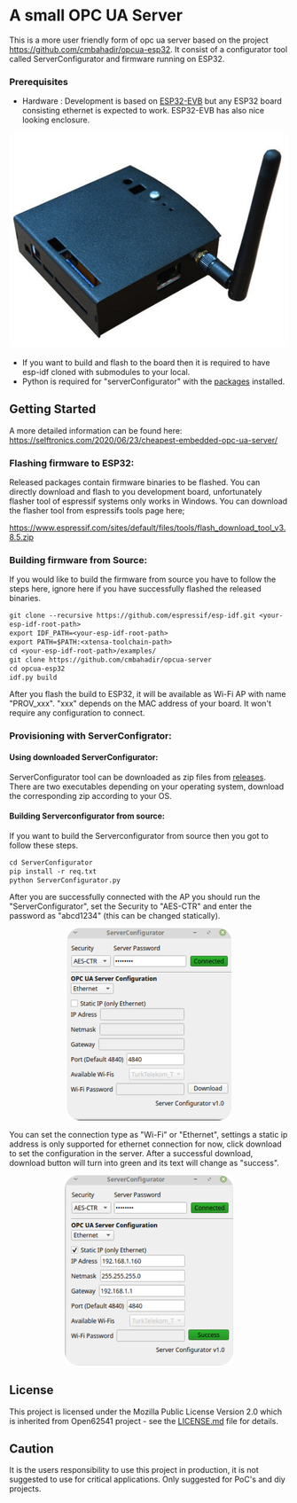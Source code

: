 # A small OPC UA Server

This is a more user friendly form of opc ua server based on the project https://github.com/cmbahadir/opcua-esp32. It consist of a configurator tool called ServerConfigurator and firmware running on ESP32.

### Prerequisites

- Hardware : Development is based on [ESP32-EVB](https://www.olimex.com/Products/IoT/ESP32/ESP32-EVB/open-source-hardware) but any ESP32 board consisting ethernet is expected to work. ESP32-EVB has also nice looking enclosure. 

<p align="center">
  <img src="doc/esp32_evb.png?raw=true" alt="ESP32-EVB" style="border-radius: 8px;"/>
</p>

- If you want to build and flash to the board then it is required to have esp-idf cloned with submodules to your local.
- Python is required for "serverConfigurator" with the [packages](/ServerConfigurator/req.txt) installed.

## Getting Started
A more detailed information can be found here: https://selftronics.com/2020/06/23/cheapest-embedded-opc-ua-server/

### Flashing firmware to ESP32:
Released packages contain firmware binaries to be flashed. You can directly download and flash to you development board, unfortunately flasher tool of espressif systems only works in Windows. You can download the flasher tool from espressifs tools page here;

https://www.espressif.com/sites/default/files/tools/flash_download_tool_v3.8.5.zip


### Building firmware from Source:
If you would like to build the firmware from source you have to follow the steps here, ignore here if you have successfully flashed the released binaries.

    git clone --recursive https://github.com/espressif/esp-idf.git <your-esp-idf-root-path>
    export IDF_PATH=<your-esp-idf-root-path>
    export PATH=$PATH:<xtensa-toolchain-path>
    cd <your-esp-idf-root-path>/examples/
    git clone https://github.com/cmbahadir/opcua-server
    cd opcua-esp32
    idf.py build
  
After you flash the build to ESP32, it will be available as Wi-Fi AP with name "PROV_xxx". "xxx" depends on the MAC address of your board. It won't require any configuration to connect.

### Provisioning with ServerConfigrator:

#### Using downloaded ServerConfigurator:
ServerConfigurator tool can be downloaded as zip files from [releases](https://github.com/cmbahadir/opcua-server/releases/tag/v0.1). There are two executables depending on your operating system, download the corresponding zip according to your OS.

#### Building Serverconfigurator from source:
If you want to build the Serverconfigurator from source then you got to follow these steps.

    cd ServerConfigurator
    pip install -r req.txt
    python ServerConfigurator.py

After you are successfully connected with the AP you should run the "ServerConfigurator", set the Security to "AES-CTR" and enter the password as "abcd1234" (this can be changed statically).

<p align="center">
  <img src="doc/server_configurator.png?raw=true" alt="Server Configurator" style="border-radius: 8px;"/>
</p>

You can set the connection type as "Wi-Fi" or "Ethernet", settings a static ip address is only supported for ethernet connection for now, click download to set the configuration in the server. After a successful download, download button will turn into green and its text will change as "success".

<p align="center">
  <img src="doc/server_configurator_connected.png?raw=true" alt="Server Configurator Download" style="border-radius: 8px;"/>
</p>

## License

This project is licensed under the Mozilla Public License Version 2.0 which is inherited from Open62541 project - see the [LICENSE.md](LICENSE.md) file for details.

## Caution

It is the users responsibility to use this project in production, it is not suggested to use for critical applications. Only suggested for PoC's and diy projects.
